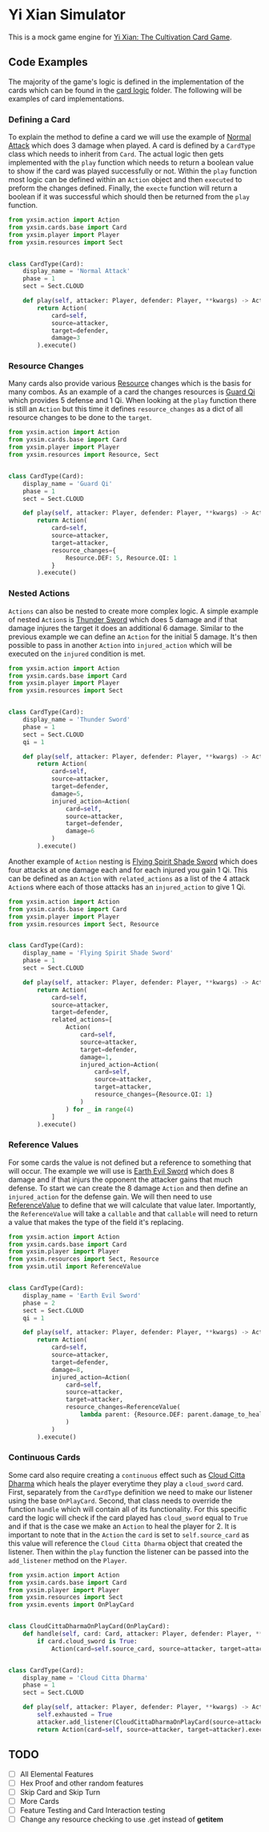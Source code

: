 Yi Xian Simulator
===================

This is a mock game engine for [Yi Xian: The Cultivation Card Game](https://store.steampowered.com/app/1948800/Yi_Xian_The_Cultivation_Card_Game/).


Code Examples
----------------

The majority of the game's logic is defined in the implementation of the cards which can be found in the [card logic](yxsim/cards/logic) folder.
The following will be examples of card implementations.

### Defining a Card

To explain the method to define a card we will use the example of [Normal Attack](yxsim/cards/logic/normal_attack.py) which does 3 damage when played.
A card is defined by a `CardType` class which needs to inherit from `Card`.
The actual logic then gets implemented with the `play` function which needs to return a boolean value to show if the card was played successfully or not.
Within the `play` function most logic can be defined within an `Action` object and then `executed` to preform the changes defined.
Finally, the `execte` function will return a boolean if it was successful which should then be returned from the `play` function.

```python
from yxsim.action import Action
from yxsim.cards.base import Card
from yxsim.player import Player
from yxsim.resources import Sect


class CardType(Card):
    display_name = 'Normal Attack'
    phase = 1
    sect = Sect.CLOUD

    def play(self, attacker: Player, defender: Player, **kwargs) -> Action:
        return Action(
            card=self, 
            source=attacker, 
            target=defender,
            damage=3
        ).execute()
```

### Resource Changes

Many cards also provide various [Resource](yxsim/resources.py) changes which is the basis for many combos.
As an example of a card the changes resources is [Guard Qi](yxsim/cards/logic/guard_qi.py) which provides 5 defense and 1 Qi.
When looking at the `play` function there is still an `Action` but this time it defines `resource_changes` as a dict of all resource changes to be done to the `target`.

```python
from yxsim.action import Action
from yxsim.cards.base import Card
from yxsim.player import Player
from yxsim.resources import Resource, Sect


class CardType(Card):
    display_name = 'Guard Qi'
    phase = 1
    sect = Sect.CLOUD

    def play(self, attacker: Player, defender: Player, **kwargs) -> Action:
        return Action(
            card=self,
            source=attacker,
            target=attacker,
            resource_changes={
                Resource.DEF: 5, Resource.QI: 1
            }
        ).execute()
```

### Nested Actions

`Actions` can also be nested to create more complex logic.
A simple example of nested `Action`s is [Thunder Sword](yxsim/cards/logic/thunder_sword.py) which does 5 damage and if that damage injures the target it does an additional 6 damage.
Similar to the previous example we can define an `Action` for the initial 5 damage.
It's then possible to pass in another `Action` into `injured_action` which will be executed on the `injured` condition is met.

```python
from yxsim.action import Action
from yxsim.cards.base import Card
from yxsim.player import Player
from yxsim.resources import Sect


class CardType(Card):
    display_name = 'Thunder Sword'
    phase = 1
    sect = Sect.CLOUD
    qi = 1

    def play(self, attacker: Player, defender: Player, **kwargs) -> Action:
        return Action(
            card=self,
            source=attacker,
            target=defender,
            damage=5,
            injured_action=Action(
                card=self,
                source=attacker, 
                target=defender,
                damage=6
            )
        ).execute()
```

Another example of `Action` nesting is [Flying Spirit Shade Sword](yxsim/cards/logic/flying_spirit_shade_sword.py) which does four attacks at one damage each and for each injured you gain 1 Qi.
This can be defined as an `Action` with `related_actions` as a list of the 4 attack `Action`s where each of those attacks has an `injured_action` to give 1 Qi.

```python
from yxsim.action import Action
from yxsim.cards.base import Card
from yxsim.player import Player
from yxsim.resources import Sect, Resource


class CardType(Card):
    display_name = 'Flying Spirit Shade Sword'
    phase = 1
    sect = Sect.CLOUD

    def play(self, attacker: Player, defender: Player, **kwargs) -> Action:
        return Action(
            card=self,
            source=attacker,
            target=defender,
            related_actions=[
                Action(
                    card=self,
                    source=attacker,
                    target=defender,
                    damage=1,
                    injured_action=Action(
                        card=self,
                        source=attacker,
                        target=attacker,
                        resource_changes={Resource.QI: 1}
                    )
                ) for _ in range(4)
            ]
        ).execute()
```


### Reference Values

For some cards the value is not defined but a reference to something that will occur.
The example we will use is [Earth Evil Sword](yxsim/cards/logic/earth_evil_sword.py) which does 8 damage and if that injurs the opponent the attacker gains that much defense.
To start we can create the 8 damage `Action` and then define an `injured_action` for the defense gain.
We will then need to use [ReferenceValue](yxsim/util.py) to define that we will calculate that value later.
Importantly, the `ReferenceValue` will take a `callable` and that `callable` will need to return a value that makes the type of the field it's replacing.

```python
from yxsim.action import Action
from yxsim.cards.base import Card
from yxsim.player import Player
from yxsim.resources import Sect, Resource
from yxsim.util import ReferenceValue


class CardType(Card):
    display_name = 'Earth Evil Sword'
    phase = 2
    sect = Sect.CLOUD
    qi = 1

    def play(self, attacker: Player, defender: Player, **kwargs) -> Action:
        return Action(
            card=self,
            source=attacker,
            target=defender,
            damage=8,
            injured_action=Action(
                card=self, 
                source=attacker, 
                target=attacker, 
                resource_changes=ReferenceValue(
                    lambda parent: {Resource.DEF: parent.damage_to_health}
                )
            )
        ).execute()
```

### Continuous Cards

Some card also require creating a `continuous` effect such as [Cloud Citta Dharma](yxsim/cards/logic/cloud_citta_dharma.py) which heals the player everytime they play a `cloud_sword` card.
First, separately from the `CardType` definition we need to make our listener using the base `OnPlayCard`.
Second, that class needs to override the function `handle` which will contain all of its functionality.
For this specific card the logic will check if the card played has `cloud_sword` equal to `True` and if that is the case we make an `Action` to heal the player for 2.
It is important to note that in the `Action` the `card` is set to `self.source_card` as this value will reference the `Cloud Citta Dharma` object that created the listener.
Then within the `play` function the listener can be passed into the `add_listener` method on the `Player`.

```python
from yxsim.action import Action
from yxsim.cards.base import Card
from yxsim.player import Player
from yxsim.resources import Sect
from yxsim.events import OnPlayCard


class CloudCittaDharmaOnPlayCard(OnPlayCard):
    def handle(self, card: Card, attacker: Player, defender: Player, **kwargs):
        if card.cloud_sword is True:
            Action(card=self.source_card, source=attacker, target=attacker, healing=2).execute()


class CardType(Card):
    display_name = 'Cloud Citta Dharma'
    phase = 1
    sect = Sect.CLOUD

    def play(self, attacker: Player, defender: Player, **kwargs) -> Action:
        self.exhausted = True
        attacker.add_listener(CloudCittaDharmaOnPlayCard(source=attacker, source_card=self, priority=0))
        return Action(card=self, source=attacker, target=attacker).execute()
```

TODO
----

- [ ] All Elemental Features
- [ ] Hex Proof and other random features
- [ ] Skip Card and Skip Turn
- [ ] More Cards
- [ ] Feature Testing and Card Interaction testing
- [ ] Change any resource checking to use .get instead of __getitem__